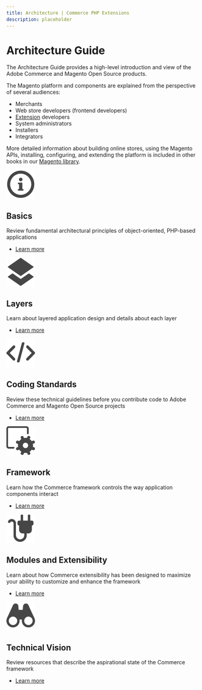 ```yaml
---
title: Architecture | Commerce PHP Extensions
description: placeholder 
---
```


# Architecture Guide

The Architecture Guide provides a high-level introduction and view of the Adobe Commerce and Magento Open Source products.

The Magento platform and components are explained from the perspective of several audiences:

-  Merchants
-  Web store developers (frontend developers)
-  [Extension](https://glossary.magento.com/extension) developers
-  System administrators
-  Installers
-  Integrators

More detailed information about building online stores, using the Magento APIs, installing, configuring, and extending the platform is included in other books in our [Magento library]({{site.baseurl}}/index.html).

<TextBlock slots="image, heading, text, links" width="50%" />

![Architectural basics](../_images/info.png)

## Basics

Review fundamental architectural principles of object-oriented, PHP-based applications

-  [Learn more](basics/)

<TextBlock slots="image, heading, text, links" width="50%" />

![Architectural layers](../_images/layers.png)

## Layers

Learn about layered application design and details about each layer 

-  [Learn more](layers/)

<TextBlock slots="image, heading, text, links" width="50%" />

![Coding standards](../_images/code.png)

## Coding Standards

Review these technical guidelines before you contribute code to Adobe Commerce and Magento Open Source projects

-  [Learn more](coding-standards/)

<TextBlock slots="image, heading, text, links" width="50%" />

![Architectural framework](../_images/app-delivery.png)

## Framework

Learn how the Commerce framework controls the way application components interact

-  [Learn more](framework/)

<TextBlock slots="image, heading, text, links" width="50%" />

![Modules and extensibility](../_images/extension.png)

## Modules and Extensibility

Learn about how Commerce extensibility has been designed to maximize your ability to customize and enhance the framework

-  [Learn more](modules/)

<TextBlock slots="image, heading, text, links" width="50%" />

![Technical vision](../_images/browse.png)

## Technical Vision

Review resources that describe the aspirational state of the Commerce framework

-  [Learn more](technical-vision/)

